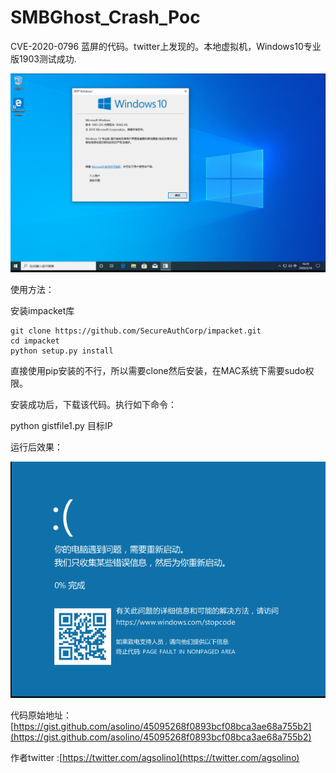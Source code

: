 # SMBGhost_Crash_Poc

CVE-2020-0796 蓝屏的代码。twitter上发现的。本地虚拟机，Windows10专业版1903测试成功.

![windows10 专业版 1903](./img001.png)

使用方法：

安装impacket库
```
git clone https://github.com/SecureAuthCorp/impacket.git
cd impacket
python setup.py install
```

直接使用pip安装的不行，所以需要clone然后安装，在MAC系统下需要sudo权限。

安装成功后，下载该代码。执行如下命令：

python gistfile1.py 目标IP

运行后效果：

![蓝屏效果](./img002.png)


代码原始地址：[https://gist.github.com/asolino/45095268f0893bcf08bca3ae68a755b2](https://gist.github.com/asolino/45095268f0893bcf08bca3ae68a755b2)

作者twitter :[https://twitter.com/agsolino](https://twitter.com/agsolino)
